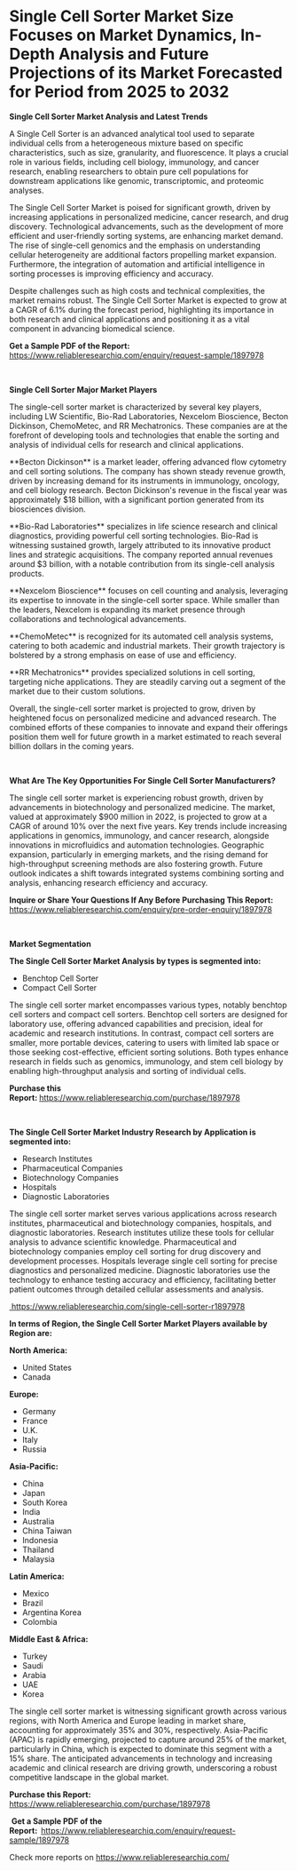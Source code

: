 <p><h1>Single Cell Sorter Market Size Focuses on Market Dynamics, In-Depth Analysis and Future Projections of its Market Forecasted for Period from 2025 to 2032</h1></p><p><strong>Single Cell Sorter Market Analysis and Latest Trends</strong></p>
<p><p>A Single Cell Sorter is an advanced analytical tool used to separate individual cells from a heterogeneous mixture based on specific characteristics, such as size, granularity, and fluorescence. It plays a crucial role in various fields, including cell biology, immunology, and cancer research, enabling researchers to obtain pure cell populations for downstream applications like genomic, transcriptomic, and proteomic analyses.</p><p>The Single Cell Sorter Market is poised for significant growth, driven by increasing applications in personalized medicine, cancer research, and drug discovery. Technological advancements, such as the development of more efficient and user-friendly sorting systems, are enhancing market demand. The rise of single-cell genomics and the emphasis on understanding cellular heterogeneity are additional factors propelling market expansion. Furthermore, the integration of automation and artificial intelligence in sorting processes is improving efficiency and accuracy.</p><p>Despite challenges such as high costs and technical complexities, the market remains robust. The Single Cell Sorter Market is expected to grow at a CAGR of 6.1% during the forecast period, highlighting its importance in both research and clinical applications and positioning it as a vital component in advancing biomedical science.</p></p>
<p><strong>Get a Sample PDF of the Report:&nbsp;</strong> <a href="https://www.reliableresearchiq.com/enquiry/request-sample/1897978?utm_campaign=2144&utm_medium=2&utm_source=Github&utm_content=ia&utm_term=16022025&utm_id=single-cell-sorter">https://www.reliableresearchiq.com/enquiry/request-sample/1897978</a></p>
<p>&nbsp;</p>
<p><strong>Single Cell Sorter Major Market Players</strong></p>
<p><p>The single-cell sorter market is characterized by several key players, including LW Scientific, Bio-Rad Laboratories, Nexcelom Bioscience, Becton Dickinson, ChemoMetec, and RR Mechatronics. These companies are at the forefront of developing tools and technologies that enable the sorting and analysis of individual cells for research and clinical applications.</p><p>**Becton Dickinson** is a market leader, offering advanced flow cytometry and cell sorting solutions. The company has shown steady revenue growth, driven by increasing demand for its instruments in immunology, oncology, and cell biology research. Becton Dickinson's revenue in the fiscal year was approximately $18 billion, with a significant portion generated from its biosciences division.</p><p>**Bio-Rad Laboratories** specializes in life science research and clinical diagnostics, providing powerful cell sorting technologies. Bio-Rad is witnessing sustained growth, largely attributed to its innovative product lines and strategic acquisitions. The company reported annual revenues around $3 billion, with a notable contribution from its single-cell analysis products.</p><p>**Nexcelom Bioscience** focuses on cell counting and analysis, leveraging its expertise to innovate in the single-cell sorter space. While smaller than the leaders, Nexcelom is expanding its market presence through collaborations and technological advancements.</p><p>**ChemoMetec** is recognized for its automated cell analysis systems, catering to both academic and industrial markets. Their growth trajectory is bolstered by a strong emphasis on ease of use and efficiency.</p><p>**RR Mechatronics** provides specialized solutions in cell sorting, targeting niche applications. They are steadily carving out a segment of the market due to their custom solutions.</p><p>Overall, the single-cell sorter market is projected to grow, driven by heightened focus on personalized medicine and advanced research. The combined efforts of these companies to innovate and expand their offerings position them well for future growth in a market estimated to reach several billion dollars in the coming years.</p></p>
<p>&nbsp;</p>
<p><strong>What Are The Key Opportunities For Single Cell Sorter Manufacturers?</strong></p>
<p><p>The single cell sorter market is experiencing robust growth, driven by advancements in biotechnology and personalized medicine. The market, valued at approximately $900 million in 2022, is projected to grow at a CAGR of around 10% over the next five years. Key trends include increasing applications in genomics, immunology, and cancer research, alongside innovations in microfluidics and automation technologies. Geographic expansion, particularly in emerging markets, and the rising demand for high-throughput screening methods are also fostering growth. Future outlook indicates a shift towards integrated systems combining sorting and analysis, enhancing research efficiency and accuracy.</p></p>
<p><strong>Inquire or Share Your Questions If Any Before Purchasing This Report:</strong> <a href="https://www.reliableresearchiq.com/enquiry/pre-order-enquiry/1897978?utm_campaign=2144&utm_medium=2&utm_source=Github&utm_content=ia&utm_term=16022025&utm_id=single-cell-sorter">https://www.reliableresearchiq.com/enquiry/pre-order-enquiry/1897978</a></p>
<p>&nbsp;</p>
<p><strong>Market Segmentation</strong></p>
<p><strong>The Single Cell Sorter Market Analysis by types is segmented into:</strong></p>
<p><ul><li>Benchtop Cell Sorter</li><li>Compact Cell Sorter</li></ul></p>
<p><p>The single cell sorter market encompasses various types, notably benchtop cell sorters and compact cell sorters. Benchtop cell sorters are designed for laboratory use, offering advanced capabilities and precision, ideal for academic and research institutions. In contrast, compact cell sorters are smaller, more portable devices, catering to users with limited lab space or those seeking cost-effective, efficient sorting solutions. Both types enhance research in fields such as genomics, immunology, and stem cell biology by enabling high-throughput analysis and sorting of individual cells.</p></p>
<p><strong>Purchase this Report:&nbsp;</strong><a href="https://www.reliableresearchiq.com/purchase/1897978?utm_campaign=2144&utm_medium=2&utm_source=Github&utm_content=ia&utm_term=16022025&utm_id=single-cell-sorter">https://www.reliableresearchiq.com/purchase/1897978</a></p>
<p>&nbsp;</p>
<p><strong>The Single Cell Sorter Market Industry Research by Application is segmented into:</strong></p>
<p><ul><li>Research Institutes</li><li>Pharmaceutical Companies</li><li>Biotechnology Companies</li><li>Hospitals</li><li>Diagnostic Laboratories</li></ul></p>
<p><p>The single cell sorter market serves various applications across research institutes, pharmaceutical and biotechnology companies, hospitals, and diagnostic laboratories. Research institutes utilize these tools for cellular analysis to advance scientific knowledge. Pharmaceutical and biotechnology companies employ cell sorting for drug discovery and development processes. Hospitals leverage single cell sorting for precise diagnostics and personalized medicine. Diagnostic laboratories use the technology to enhance testing accuracy and efficiency, facilitating better patient outcomes through detailed cellular assessments and analysis.</p></p>
<p><a href="https://www.reliableresearchiq.com/single-cell-sorter-r1897978?utm_campaign=2144&utm_medium=2&utm_source=Github&utm_content=ia&utm_term=16022025&utm_id=single-cell-sorter">&nbsp;https://www.reliableresearchiq.com/single-cell-sorter-r1897978</a></p>
<p><strong>In terms of Region, the Single Cell Sorter Market Players available by Region are:</strong></p>
<p>
    <p> <strong> North America: </strong>
        <ul>
            <li>United States</li>
            <li>Canada</li>
        </ul>
        </p> 
    <p> <strong> Europe: </strong>
        <ul>
            <li>Germany</li>
            <li>France</li>
            <li>U.K.</li>
            <li>Italy</li>
            <li>Russia</li>
        </ul>
        </p> 
    <p> <strong> Asia-Pacific: </strong>
        <ul>
            <li>China</li>
            <li>Japan</li>
            <li>South Korea</li>
            <li>India</li>
            <li>Australia</li>
            <li>China Taiwan</li>
            <li>Indonesia</li>
            <li>Thailand</li>
            <li>Malaysia</li>
        </ul>
        </p> 
    <p> <strong> Latin America: </strong>
        <ul>
            <li>Mexico</li>
            <li>Brazil</li>
            <li>Argentina Korea</li>
            <li>Colombia</li>
        </ul>
        </p> 
    <p> <strong> Middle East & Africa: </strong>
        <ul>
            <li>Turkey</li>
            <li>Saudi</li>
            <li>Arabia</li>
            <li>UAE</li>
            <li>Korea</li>
        </ul>
    </p>
    </p>
<p><p>The single cell sorter market is witnessing significant growth across various regions, with North America and Europe leading in market share, accounting for approximately 35% and 30%, respectively. Asia-Pacific (APAC) is rapidly emerging, projected to capture around 25% of the market, particularly in China, which is expected to dominate this segment with a 15% share. The anticipated advancements in technology and increasing academic and clinical research are driving growth, underscoring a robust competitive landscape in the global market.</p></p>
<p><strong>Purchase this Report: </strong><a href="https://www.reliableresearchiq.com/purchase/1897978?utm_campaign=2144&utm_medium=2&utm_source=Github&utm_content=ia&utm_term=16022025&utm_id=single-cell-sorter">https://www.reliableresearchiq.com/purchase/1897978</a></p>
<p>&nbsp;<strong>Get a Sample PDF of the Report:&nbsp;&nbsp;</strong><a href="https://www.reliableresearchiq.com/enquiry/request-sample/1897978?utm_campaign=2144&utm_medium=2&utm_source=Github&utm_content=ia&utm_term=16022025&utm_id=single-cell-sorter">https://www.reliableresearchiq.com/enquiry/request-sample/1897978</a></p>
<p><strong></strong></p>
<p>Check more reports on <a href="https://www.reliableresearchiq.com/?utm_campaign=2144&utm_medium=2&utm_source=Github&utm_content=ia&utm_term=16022025&utm_id=single-cell-sorter">https://www.reliableresearchiq.com/</a></p>